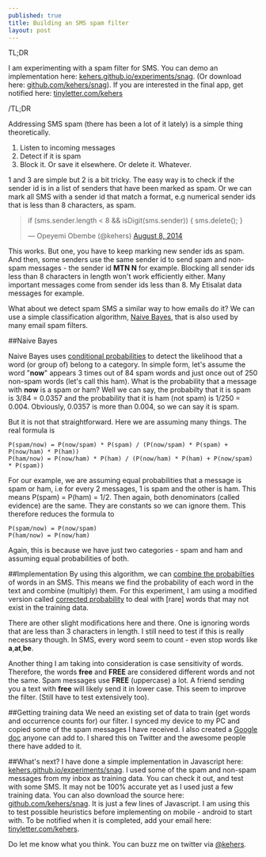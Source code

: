 ```yaml
---
published: true
title: Building an SMS spam filter
layout: post
---
```

TL;DR

I am experimenting with a spam filter for SMS. You can demo an implementation here: [kehers.github.io/experiments/snag](http://kehers.github.io/experiments/snag). (Or download here: [github.com/kehers/snag](http://github.com/kehers/snag)). If you are interested in the final app, get notified here: [tinyletter.com/kehers](https://tinyletter.com/kehers)

/TL;DR

Addressing SMS spam (there has been a lot of it lately) is a simple thing theoretically.

1. Listen to incoming messages
2. Detect if it is spam
3. Block it. Or save it elsewhere. Or delete it. Whatever.

1 and 3 are simple but 2 is a bit tricky. The easy way is to check if the sender id is in a list of senders that have been marked as spam. Or we can mark all SMS with a sender id that match a format, e.g numerical sender ids that is less than 8 characters, as spam.

<blockquote class="twitter-tweet" lang="en"><p>if (sms.sender.length &lt; 8 &amp;&amp;&#10;    isDigit(sms.sender)) {&#10;    sms.delete();&#10;}</p>&mdash; Opeyemi Obembe (@kehers) <a href="https://twitter.com/kehers/status/497668397686333441">August 8, 2014</a></blockquote>
<script async src="//platform.twitter.com/widgets.js" charset="utf-8"></script>

This works. But one, you have to keep marking new sender ids as spam. And then, some senders use the same sender id to send spam and non-spam messages - the sender id **MTN N** for example. Blocking all sender ids less than 8 characters in length won't work efficiently either. Many important messages come from sender ids less than 8. My Etisalat data messages for example.

What about we detect spam SMS a similar way to how emails do it? We can use a simple classification algorithm, [Naive Bayes](http://en.wikipedia.org/wiki/Bayesian_spam_filtering), that is also used by many email spam filters.

##Naive Bayes

Naive Bayes uses [conditional probabilities](http://en.wikipedia.org/wiki/Conditional_probability) to detect the likelihood that a word (or group of) belong to a category. In simple form, let's assume the word "**now**" appears 3 times out of 84 spam words and just once out of 250 non-spam words (let's call this ham). What is the probability that a message with **now** is a spam or ham? Well we can say, the probabilty that it is spam is 3/84 = 0.0357 and the probability that it is ham (not spam) is 1/250 = 0.004. Obviously, 0.0357 is more than 0.004, so we can say it is spam. 

But it is not that straightforward. Here we are assuming many things. The real formula is
 
    P(spam/now) = P(now/spam) * P(spam) / (P(now/spam) * P(spam) + P(now/ham) * P(ham))
    P(ham/now) = P(now/ham) * P(ham) / (P(now/ham) * P(ham) + P(now/spam) * P(spam))

For our example, we are assuming equal probabilities that a message is spam or ham, i.e for every 2 messages, 1 is spam and the other is ham. This means P(spam) = P(ham) = 1/2.
Then again, both denominators (called evidence) are the same. They are constants so we can ignore them. This therefore reduces the formula to 

    P(spam/now) = P(now/spam)
    P(ham/now) = P(now/ham)

Again, this is because we have just two categories - spam and ham and assuming equal probabilities of both.

##Implementation
By using this algorithm, we can [combine the probabilties](http://en.wikipedia.org/wiki/Naive_Bayes_spam_filtering#Combining_individual_probabilities) of words in an SMS. This means we find the probability of each word in the text and combine (multiply) them. For this experiment, I am using a modified version called [corrected probability](http://en.wikipedia.org/wiki/Naive_Bayes_spam_filtering#Dealing_with_rare_words) to deal with [rare] words that may not exist in the training data.

There are other slight modifications here and there. One is ignoring words that are less than 3 characters in length. I still need to test if this is really necessary though. In SMS, every word seem to count - even stop words like **a**,**at**,**be**.

Another thing I am taking into consideration is case sensitivity of words. Therefore, the words **free** and **FREE** are considered different words and not the same. Spam messages use **FREE** (uppercase) a lot. A friend sending you a text with **free** will likely send it in lower case. This seem to improve the filter. (Still have to test extensively too).

##Getting training data
We need an existing set of data to train (get words and occurrence counts for) our filter. I synced my device to my PC and copied some of the spam messages I have received. I also created a [Google doc](https://docs.google.com/document/d/1TldaHwtLwuAq8paUyjLLUuJqthjYvymOMk5Op8gtR4Y/edit) anyone can add to. I shared this on Twitter and the awesome people there have added to it.

##What's next?
I have done a simple implementation in Javascript here: [kehers.github.io/experiments/snag](http://kehers.github.io/experiments/snag). I used some of the spam and non-spam messages from my inbox as training data. You can check it out, and test with some SMS. It may not be 100% accurate yet as I used just a few training data. You can also download the source here: [github.com/kehers/snag](http://github.com/kehers/snag). It is just a few lines of Javascript. I am using this to test possible heuristics before implementing on mobile - android to start with. To be notified when it is completed, add your email here: [tinyletter.com/kehers](https://tinyletter.com/kehers).

Do let me know what you think. You can buzz me on twitter via [@kehers](http://twitter.com/kehers).
